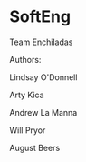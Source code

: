 # SoftEng

Team Enchiladas

Authors:

Lindsay O'Donnell

Arty Kica

Andrew La Manna

Will Pryor

August Beers
